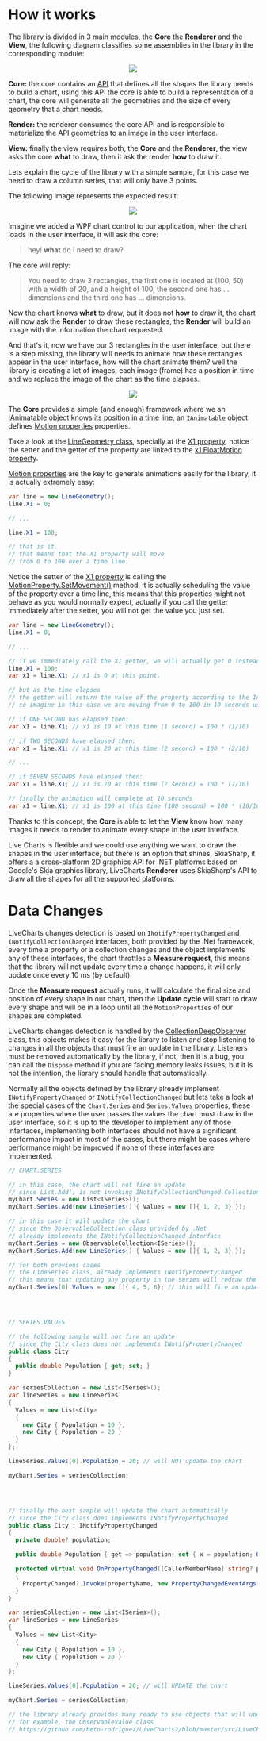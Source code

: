 # How it works

The library is divided in 3 main modules, the **Core** the **Renderer** and the **View**, the following
diagram classifies some assemblies in the library in the corresponding module:

<p align="center">
  <img src="https://github.com/beto-rodriguez/LiveCharts2/tree/master/docs/_assets/1.1.assemblies.png" />
</p>

**Core:** the core contains an [API](https://github.com/beto-rodriguez/LiveCharts2/tree/master/src/LiveChartsCore/Drawing)
that defines all the shapes the library needs to build a chart, using this API the core is able to build a
representation of a chart, the core will generate all the geometries and the size of every geometry that a
chart needs.

**Render:** the renderer consumes the core API and is responsible to materialize the API geometries to an image
in the user interface.

**View:** finally the view requires both, the **Core** and the **Renderer**, the view asks the core **what** to draw,
then it ask the render **how** to draw it.

Lets explain the cycle of the library with a simple sample, for this case we need to draw a column series, 
that will only have 3 points.

The following image represents the expected result:

<p align="center">
  <img src="https://github.com/beto-rodriguez/LiveCharts2/tree/master/docs/_assets/1.1.bars1.png" />
</p>

Imagine we added a WPF chart control to our application, when the chart loads in the user interface, it will ask
the core:

> hey! **what** do I need to draw?

The core will reply:

> You need to draw 3 rectangles, the first one is located at (100, 50) with a width of 20, and a height of 100,
the second one has ... dimensions and the third one has ... dimensions.

Now the chart knows **what** to draw, but it does not **how** to draw it, the chart will now ask 
the **Render** to draw these rectangles, the **Render** will build an image with the information the chart 
requested.

And that's it, now we have our 3 rectangles in the user interface, but there is a step missing, the library will
needs to animate how these rectangles appear in the user interface, how will the chart animate them? well the library is 
creating a lot of images, each image (frame) has a position in time and we replace the image of the chart as the time elapses.

<p align="center">
  <img src="https://github.com/beto-rodriguez/LiveCharts2/tree/master/docs/_assets/1.1.flipbook.gif" />
</p>

The **Core** provides a simple (and enough) framework where we an [IAnimatable](https://github.com/beto-rodriguez/LiveCharts2/blob/master/src/LiveChartsCore/Drawing/IAnimatable.cs) 
object knows [its position in a time line](https://github.com/beto-rodriguez/LiveCharts2/blob/master/src/LiveChartsCore/Drawing/IAnimatable.cs#L46), an `IAnimatable` object defines [Motion properties](https://github.com/beto-rodriguez/LiveCharts2/blob/master/src/LiveChartsCore/Motion/MotionProperty.cs) 
properties.

Take a look at the [LineGeometry class](https://github.com/beto-rodriguez/LiveCharts2/blob/master/src/skiasharp/LiveChartsCore.SkiaSharp/Drawing/Geometries/LineGeometry.cs), specially at the [X1 property](https://github.com/beto-rodriguez/LiveCharts2/blob/master/src/skiasharp/LiveChartsCore.SkiaSharp/Drawing/Geometries/LineGeometry.cs#L43), notice the setter and the getter of the property are linked to the [x1 FloatMotion property](https://github.com/beto-rodriguez/LiveCharts2/blob/master/src/skiasharp/LiveChartsCore.SkiaSharp/Drawing/Geometries/LineGeometry.cs#L48).

[Motion properties](https://github.com/beto-rodriguez/LiveCharts2/blob/master/src/LiveChartsCore/Motion/MotionProperty.cs) 
are the key to generate animations easily for the library, it is actually extremely easy:

``` c#
var line = new LineGeometry();
line.X1 = 0;

// ...

line.X1 = 100;

// that is it. 
// that means that the X1 property will move
// from 0 to 100 over a time line.
```

Notice the setter of the [X1 property](https://github.com/beto-rodriguez/LiveCharts2/blob/master/src/skiasharp/LiveChartsCore.SkiaSharp/Drawing/Geometries/LineGeometry.cs#L48) 
is calling the [MotionProperty.SetMovement()](https://github.com/beto-rodriguez/LiveCharts2/blob/master/src/LiveChartsCore/Motion/MotionProperty.cs#L89) 
method, it is actually scheduling the value of the property over a time line, this means that this properties 
might not behave as you would normally expect, actually if you call the getter immediately after the setter, you 
will not get the value you just set.

``` c#
var line = new LineGeometry();
line.X1 = 0;

// ... 

// if we immediately call the X1 getter, we will actually get 0 instead of 100
line.X1 = 100;
var x1 = line.X1; // x1 is 0 at this point.

// but as the time elapses
// the getter will return the value of the property according to the IAnimatable.CurrentTime property
// so imagine in this case we are moving from 0 to 100 in 10 seconds using a lineal transition:

// if ONE SECOND has elapsed then:
var x1 = line.X1; // x1 is 10 at this time (1 second) = 100 * (1/10)

// if TWO SECONDS have elapsed then:
var x1 = line.X1; // x1 is 20 at this time (2 second) = 100 * (2/10)

// ...

// if SEVEN SECONDS have elapsed then:
var x1 = line.X1; // x1 is 70 at this time (7 second) = 100 * (7/10)

// finally the animation will complete at 10 seconds
var x1 = line.X1; // x1 is 100 at this time (100 second) = 100 * (10/10)
```

Thanks to this concept, the **Core** is able to let the **View** know how many images it needs to render to animate
every shape in the user interface.

Live Charts is flexible and we could use anything we want to draw the shapes in the user interface, but there is an 
option that shines, SkiaSharp, it offers a a cross-platform 2D graphics API for .NET platforms based on Google's Skia 
graphics library, LiveCharts **Renderer** uses SkiaSharp's API to draw all the shapes for all the supported platforms.

# Data Changes

LiveCharts changes detection is based on `INotifyPropertyChanged` and `INotifyCollectionChanged` interfaces, both 
provided by the .Net framework, every time a property or a collection changes and the object implements any of these 
interfaces, the chart throttles a **Measure request**, this means that the library will not update every time a 
change happens, it will only update once every 10 ms (by default).

Once the **Measure request** actually runs, it will calculate the final size and position of every shape in our chart, 
then the **Update cycle** will start to draw every shape and will be in a loop until all the `MotionProperties` of 
our shapes are completed.

LiveCharts changes detection is handled by the [CollectionDeepObserver](https://github.com/beto-rodriguez/LiveCharts2/blob/master/src/LiveChartsCore/Kernel/CollectionDeepObserver.cs) 
class, this objects makes it easy for the library to listen and stop listening to changes in all the objects that 
must fire an update in the library. Listeners must be removed automatically by the library, if not, then it is a bug, 
you can call the `Dispose` method if you are facing memory leaks issues, but it is not the intention, the library 
should handle that automatically.

Normally all the objects defined by the library already implement `INotifyPropertyChanged` or 
`INotifyCollectionChanged` but lets take a look at the special cases of the `Chart.Series` and `Series.Values` 
properties, these are properties where the user passes the values the chart must draw in the user interface, so it is 
up to the developer to implement any of those interfaces, implementing both interfaces should not have a significant 
performance impact in most of the cases, but there might be cases where performance might be improved if none of these 
interfaces are implemented. 

``` c#
// CHART.SERIES 

// in this case, the chart will not fire an update
// since List.Add() is not invoking INotifyCollectionChanged.CollectionChanged event
myChart.Series = new List<ISeries>();
myChart.Series.Add(new LineSeries() { Values = new []{ 1, 2, 3} });

// in this case it will update the chart
// since the ObservableCollection class provided by .Net
// already implements the INotifyCollectionChanged interface
myChart.Series = new ObservableCollection<ISeries>();
myChart.Series.Add(new LineSeries() { Values = new []{ 1, 2, 3} });

// for both previous cases
// the LineSeries class, already implements INotifyPropertyChanged
// this means that updating any property in the series will redraw the chart.
myChart.Series[0].Values = new []{ 4, 5, 6}; // this will fire an update




// SERIES.VALUES

// the following sample will not fire an update
// since the City class does not implements INotifyPropertyChanged
public class City
{
  public double Population { get; set; }
}

var seriesCollection = new List<ISeries>();
var lineSeries = new LineSeries 
{ 
  Values = new List<City> 
  { 
    new City { Population = 10 }, 
    new City { Population = 20 } 
  } 
};

lineSeries.Values[0].Population = 20; // will NOT update the chart

myChart.Series = seriesCollection;




// finally the next sample will update the chart automatically
// since the City class does implements INotifyPropertyChanged
public class City : INotifyPropertyChanged
{
  private double? population;

  public double Population { get => population; set { x = population; OnPropertyChanged(); } }

  protected virtual void OnPropertyChanged([CallerMemberName] string? propertyName = null)
  {
    PropertyChanged?.Invoke(propertyName, new PropertyChangedEventArgs(propertyName));
  }
}

var seriesCollection = new List<ISeries>();
var lineSeries = new LineSeries 
{ 
  Values = new List<City> 
  { 
    new City { Population = 10 }, 
    new City { Population = 20 } 
  } 
};

lineSeries.Values[0].Population = 20; // will UPDATE the chart

myChart.Series = seriesCollection;

// the library already provides many ready to use objects that will update the chart automatically
// for example, the ObservableValue class
// https://github.com/beto-rodriguez/LiveCharts2/blob/master/src/LiveChartsCore/Defaults/ObservableValue.cs
```
